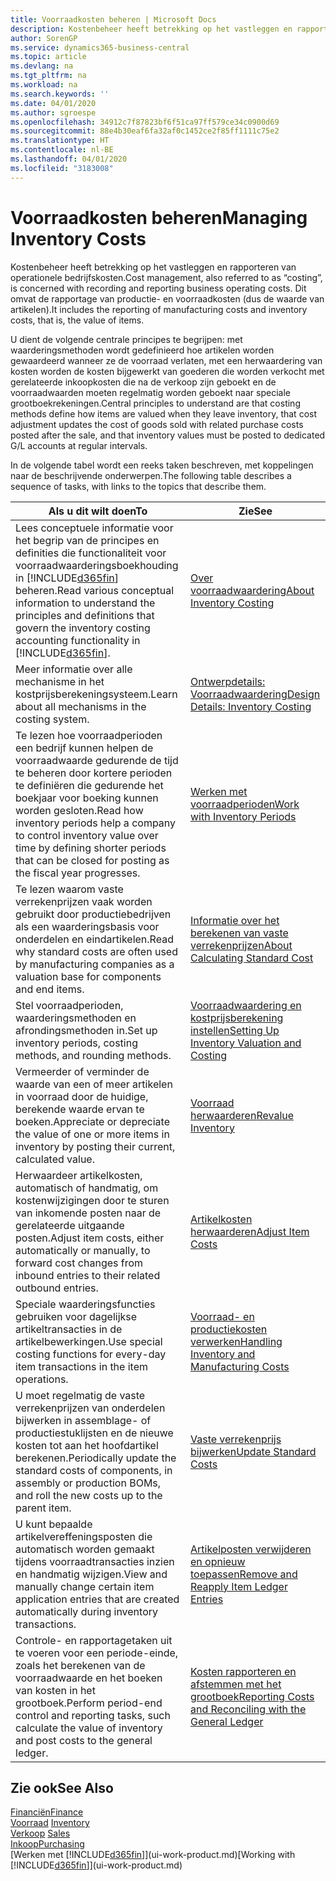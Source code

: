 ```yaml
---
title: Voorraadkosten beheren | Microsoft Docs
description: Kostenbeheer heeft betrekking op het vastleggen en rapporteren van operationele bedrijfskosten. Dit omvat de rapportage van productie- en voorraadkosten (dus de waarde van artikelen).
author: SorenGP
ms.service: dynamics365-business-central
ms.topic: article
ms.devlang: na
ms.tgt_pltfrm: na
ms.workload: na
ms.search.keywords: ''
ms.date: 04/01/2020
ms.author: sgroespe
ms.openlocfilehash: 34912c7f87823bf6f51ca97ff579ce34c0900d69
ms.sourcegitcommit: 88e4b30eaf6fa32af0c1452ce2f85ff1111c75e2
ms.translationtype: HT
ms.contentlocale: nl-BE
ms.lasthandoff: 04/01/2020
ms.locfileid: "3183008"
---
```

# <a name="managing-inventory-costs"></a><span data-ttu-id="38426-104">Voorraadkosten beheren</span><span class="sxs-lookup"><span data-stu-id="38426-104">Managing Inventory Costs</span></span>
<span data-ttu-id="38426-105">Kostenbeheer heeft betrekking op het vastleggen en rapporteren van operationele bedrijfskosten.</span><span class="sxs-lookup"><span data-stu-id="38426-105">Cost management, also referred to as “costing”, is concerned with recording and reporting business operating costs.</span></span> <span data-ttu-id="38426-106">Dit omvat de rapportage van productie- en voorraadkosten (dus de waarde van artikelen).</span><span class="sxs-lookup"><span data-stu-id="38426-106">It includes the reporting of manufacturing costs and inventory costs, that is, the value of items.</span></span>   

<span data-ttu-id="38426-107">U dient de volgende centrale principes te begrijpen: met waarderingsmethoden wordt gedefinieerd hoe artikelen worden gewaardeerd wanneer ze de voorraad verlaten, met een herwaardering van kosten worden de kosten bijgewerkt van goederen die worden verkocht met gerelateerde inkoopkosten die na de verkoop zijn geboekt en de voorraadwaarden moeten regelmatig worden geboekt naar speciale grootboekrekeningen.</span><span class="sxs-lookup"><span data-stu-id="38426-107">Central principles to understand are that costing methods define how items are valued when they leave inventory, that cost adjustment updates the cost of goods sold with related purchase costs posted after the sale, and that inventory values must be posted to dedicated G/L accounts at regular intervals.</span></span>

<span data-ttu-id="38426-108">In de volgende tabel wordt een reeks taken beschreven, met koppelingen naar de beschrijvende onderwerpen.</span><span class="sxs-lookup"><span data-stu-id="38426-108">The following table describes a sequence of tasks, with links to the topics that describe them.</span></span>

|<span data-ttu-id="38426-109">**Als u dit wilt doen**</span><span class="sxs-lookup"><span data-stu-id="38426-109">**To**</span></span>|<span data-ttu-id="38426-110">**Zie**</span><span class="sxs-lookup"><span data-stu-id="38426-110">**See**</span></span>|  
|------------|-------------|  
|<span data-ttu-id="38426-111">Lees conceptuele informatie voor het begrip van de principes en definities die functionaliteit voor voorraadwaarderingsboekhouding in [!INCLUDE[d365fin](includes/d365fin_md.md)] beheren.</span><span class="sxs-lookup"><span data-stu-id="38426-111">Read various conceptual information to understand the principles and definitions that govern the inventory costing accounting functionality in [!INCLUDE[d365fin](includes/d365fin_md.md)].</span></span>|[<span data-ttu-id="38426-112">Over voorraadwaardering</span><span class="sxs-lookup"><span data-stu-id="38426-112">About Inventory Costing</span></span>](finance-learn-about-costing.md)|  
|<span data-ttu-id="38426-113">Meer informatie over alle mechanisme in het kostprijsberekeningsysteem.</span><span class="sxs-lookup"><span data-stu-id="38426-113">Learn about all mechanisms in the costing system.</span></span>|[<span data-ttu-id="38426-114">Ontwerpdetails: Voorraadwaardering</span><span class="sxs-lookup"><span data-stu-id="38426-114">Design Details: Inventory Costing</span></span>](design-details-inventory-costing.md)|
|<span data-ttu-id="38426-115">Te lezen hoe voorraadperioden een bedrijf kunnen helpen de voorraadwaarde gedurende de tijd te beheren door kortere perioden te definiëren die gedurende het boekjaar voor boeking kunnen worden gesloten.</span><span class="sxs-lookup"><span data-stu-id="38426-115">Read how inventory periods help a company to control inventory value over time by defining shorter periods that can be closed for posting as the fiscal year progresses.</span></span>|[<span data-ttu-id="38426-116">Werken met voorraadperioden</span><span class="sxs-lookup"><span data-stu-id="38426-116">Work with Inventory Periods</span></span>](finance-how-to-work-with-inventory-periods.md)|
|<span data-ttu-id="38426-117">Te lezen waarom vaste verrekenprijzen vaak worden gebruikt door productiebedrijven als een waarderingsbasis voor onderdelen en eindartikelen.</span><span class="sxs-lookup"><span data-stu-id="38426-117">Read why standard costs are often used by manufacturing companies as a valuation base for components and end items.</span></span>|[<span data-ttu-id="38426-118">Informatie over het berekenen van vaste verrekenprijzen</span><span class="sxs-lookup"><span data-stu-id="38426-118">About Calculating Standard Cost</span></span>](finance-about-calculating-standard-cost.md)|
|<span data-ttu-id="38426-119">Stel voorraadperioden, waarderingsmethoden en afrondingsmethoden in.</span><span class="sxs-lookup"><span data-stu-id="38426-119">Set up inventory periods, costing methods, and rounding methods.</span></span>|[<span data-ttu-id="38426-120">Voorraadwaardering en kostprijsberekening instellen</span><span class="sxs-lookup"><span data-stu-id="38426-120">Setting Up Inventory Valuation and Costing</span></span>](finance-set-up-inventory-valuation-and-costing.md)|
|<span data-ttu-id="38426-121">Vermeerder of verminder de waarde van een of meer artikelen in voorraad door de huidige, berekende waarde ervan te boeken.</span><span class="sxs-lookup"><span data-stu-id="38426-121">Appreciate or depreciate the value of one or more items in inventory by posting their current, calculated value.</span></span>|[<span data-ttu-id="38426-122">Voorraad herwaarderen</span><span class="sxs-lookup"><span data-stu-id="38426-122">Revalue Inventory</span></span>](inventory-how-revalue-inventory.md)|
|<span data-ttu-id="38426-123">Herwaardeer artikelkosten, automatisch of handmatig, om kostenwijzigingen door te sturen van inkomende posten naar de gerelateerde uitgaande posten.</span><span class="sxs-lookup"><span data-stu-id="38426-123">Adjust item costs, either automatically or manually, to forward cost changes from inbound entries to their related outbound entries.</span></span>|[<span data-ttu-id="38426-124">Artikelkosten herwaarderen</span><span class="sxs-lookup"><span data-stu-id="38426-124">Adjust Item Costs</span></span>](inventory-how-adjust-item-costs.md)|
|<span data-ttu-id="38426-125">Speciale waarderingsfuncties gebruiken voor dagelijkse artikeltransacties in de artikelbewerkingen.</span><span class="sxs-lookup"><span data-stu-id="38426-125">Use special costing functions for every-day item transactions in the item operations.</span></span>|[<span data-ttu-id="38426-126">Voorraad- en productiekosten verwerken</span><span class="sxs-lookup"><span data-stu-id="38426-126">Handling Inventory and Manufacturing Costs</span></span>](finance-handle-inventory-and-manufacturing-costs.md)|  
|<span data-ttu-id="38426-127">U moet regelmatig de vaste verrekenprijzen van onderdelen bijwerken in assemblage- of productiestuklijsten en de nieuwe kosten tot aan het hoofdartikel berekenen.</span><span class="sxs-lookup"><span data-stu-id="38426-127">Periodically update the standard costs of components, in assembly or production BOMs, and roll the new costs up to the parent item.</span></span>|[<span data-ttu-id="38426-128">Vaste verrekenprijs bijwerken</span><span class="sxs-lookup"><span data-stu-id="38426-128">Update Standard Costs</span></span>](finance-how-to-update-standard-costs.md)|
|<span data-ttu-id="38426-129">U kunt bepaalde artikelvereffeningsposten die automatisch worden gemaakt tijdens voorraadtransacties inzien en handmatig wijzigen.</span><span class="sxs-lookup"><span data-stu-id="38426-129">View and manually change certain item application entries that are created automatically during inventory transactions.</span></span>|[<span data-ttu-id="38426-130">Artikelposten verwijderen en opnieuw toepassen</span><span class="sxs-lookup"><span data-stu-id="38426-130">Remove and Reapply Item Ledger Entries</span></span>](finance-how-to-remove-and-reapply-item-entries.md)|
|<span data-ttu-id="38426-131">Controle- en rapportagetaken uit te voeren voor een periode-einde, zoals het berekenen van de voorraadwaarde en het boeken van kosten in het grootboek.</span><span class="sxs-lookup"><span data-stu-id="38426-131">Perform period-end control and reporting tasks, such calculate the value of inventory and post costs to the general ledger.</span></span>|[<span data-ttu-id="38426-132">Kosten rapporteren en afstemmen met het grootboek</span><span class="sxs-lookup"><span data-stu-id="38426-132">Reporting Costs and Reconciling with the General Ledger</span></span>](finance-report-costs-and-reconcile-with-the-general-ledger.md)|

## <a name="see-also"></a><span data-ttu-id="38426-133">Zie ook</span><span class="sxs-lookup"><span data-stu-id="38426-133">See Also</span></span>  
 [<span data-ttu-id="38426-134">Financiën</span><span class="sxs-lookup"><span data-stu-id="38426-134">Finance</span></span>](finance.md)  
 <span data-ttu-id="38426-135">[Voorraad](inventory-manage-inventory.md) </span><span class="sxs-lookup"><span data-stu-id="38426-135">[Inventory](inventory-manage-inventory.md) </span></span>  
 <span data-ttu-id="38426-136">[Verkoop](sales-manage-sales.md) </span><span class="sxs-lookup"><span data-stu-id="38426-136">[Sales](sales-manage-sales.md) </span></span>  
 [<span data-ttu-id="38426-137">Inkoop</span><span class="sxs-lookup"><span data-stu-id="38426-137">Purchasing</span></span>](purchasing-manage-purchasing.md)  
 <span data-ttu-id="38426-138">[Werken met [!INCLUDE[d365fin](includes/d365fin_md.md)]](ui-work-product.md)</span><span class="sxs-lookup"><span data-stu-id="38426-138">[Working with [!INCLUDE[d365fin](includes/d365fin_md.md)]](ui-work-product.md)</span></span>
